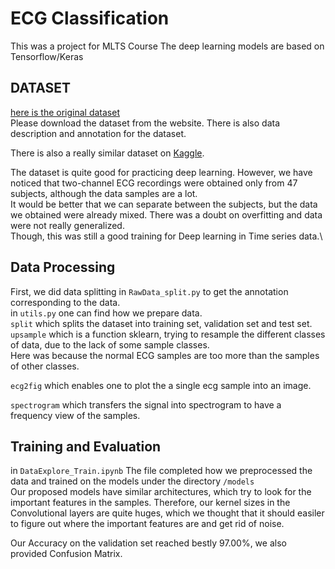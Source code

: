 # ECG Classification
This was a project for MLTS Course
The deep learning models are based on Tensorflow/Keras

## DATASET 
[here is the original dataset](https://physionet.org/content/mitdb/1.0.0/) \
Please download the dataset from the website.
There is also data description and annotation for the dataset. 

There is also a really similar dataset on [Kaggle](https://www.kaggle.com/shayanfazeli/heartbeat). 

The dataset is quite good for practicing deep learning. However, we have noticed that two-channel ECG recordings were obtained only from 47 subjects, although the data samples are a lot. \
It would be better that we can separate between the subjects, but the data we obtained were already mixed. There was a doubt on overfitting and data were not really generalized. \
Though, this was still a good training for Deep learning in Time series data.\

## Data Processing
First, we did data splitting in ```RawData_split.py``` to get the annotation corresponding to the data. \
in ```utils.py``` one can find how we prepare data. \
```split``` which splits the dataset into training set, validation set and test set. \
```upsample``` which is a function sklearn, trying to resample the different classes of data, due to the lack of some sample classes.\
Here was because the normal ECG samples are too more than the samples of other classes. 

```ecg2fig``` which enables one to plot the a single ecg sample into an image. 

```spectrogram``` which transfers the signal into spectrogram to have a frequency view of the samples.

## Training and Evaluation
in ```DataExplore_Train.ipynb``` 
The file completed how we preprocessed the data and trained on the models under the directory `/models`\
Our proposed models have similar architectures, which try to look for the important features in the samples. Therefore, our kernel sizes in the Convolutional layers are quite huges, which we thought that it should easiler to figure out where the important features are and get rid of noise. 

Our Accuracy on the validation set reached bestly 97.00%, we also provided Confusion Matrix. 




